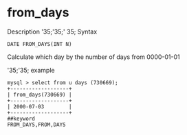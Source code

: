 # from_days
Description
'35;'35;' 35; Syntax

`DATE FROM_DAYS(INT N)`


Calculate which day by the number of days from 0000-01-01

'35;'35; example

```
mysql > select from u days (730669);
+-------------------+
| from_days(730669) |
+-------------------+
| 2000-07-03        |
+-------------------+
##keyword
FROM_DAYS,FROM,DAYS
